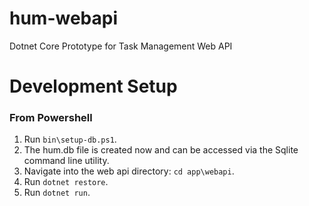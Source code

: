 # hum-webapi
Dotnet Core Prototype for Task Management Web API

# Development Setup

### From Powershell
1. Run `bin\setup-db.ps1`.
2. The hum.db file is created now and can be accessed via the Sqlite command line utility.
3. Navigate into the web api directory: `cd app\webapi`.
4. Run `dotnet restore`.
5. Run `dotnet run`.
